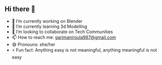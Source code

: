 ## Hi there 👋

- 🔭 I’m currently working on Blender
- 🌱 I’m currently learning 3d Modelling
- 👯 I’m looking to collaborate on Tech Communities
- 📫 How to reach me: garimaniroula987@gmail.com
- 😄 Pronouns: she/her
- ⚡ Fun fact: Anything easy is not meaningful, anything meaningful is not easy
